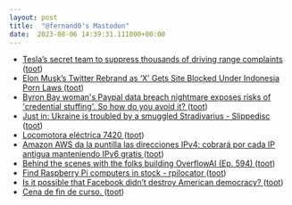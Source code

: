 ```yaml
---
layout: post
title:  "@fernand0's Mastodon"
date:  2023-08-06 14:39:31.111000+00:00
---
```

*  [Tesla’s secret team to suppress thousands of driving range complaints ](https://www.reuters.com/investigates/special-report/tesla-batteries-range) ([toot](https://mastodon.social/@fernand0/110843184487481694))
*  [Elon Musk’s Twitter Rebrand as ‘X’ Gets Site Blocked Under Indonesia Porn Laws ](https://www.thedailybeast.com/elon-musks-twitter-rebrand-as-x-gets-site-blocked-under-indonesia-porn-law) ([toot](https://mastodon.social/@fernand0/110842857367495170))
*  [Byron Bay woman's Paypal data breach nightmare exposes risks of 'credential stuffing'. So how do you avoid it? ](https://www.abc.net.au/news/2023-07-26/cyber-security-credential-stuffing-scam-warning-byron-bay-woman/10264475) ([toot](https://mastodon.social/@fernand0/110842663183269319))
*  [Just in: Ukraine is troubled by a smuggled Stradivarius - Slippedisc ](https://slippedisc.com/2023/07/just-in-ukraine-is-troubled-by-a-smuggled-stradivarius) ([toot](https://mastodon.social/@fernand0/110842453254730536))
*  [Locomotora eléctrica 7420 ](https://www.flickr.com/photos/fernand0/53095112310) ([toot](https://mastodon.social/@fernand0/110842195836497092))
*  [Amazon AWS da la puntilla las direcciones IPv4: cobrará por cada IP antigua manteniendo IPv6 gratis ](https://bandaancha.eu/articulos/amazon-aws-da-puntilla-final-direcciones-1061) ([toot](https://mastodon.social/@fernand0/110842122830508630))
*  [Behind the scenes with the folks building OverflowAI (Ep. 594) ](https://stackoverflow.blog/2023/07/28/behind-the-scenes-with-the-folks-building-overflowai-ep-594) ([toot](https://mastodon.social/@fernand0/110842050375824844))
*  [Find Raspberry Pi computers in stock - rpilocator ](https://rpilocator.com) ([toot](https://mastodon.social/@fernand0/110841688833236947))
*  [Is it possible that Facebook didn’t destroy American democracy? ](https://www.theatlantic.com/technology/archive/2023/07/meta-facebook-political-polarization-studies/674841) ([toot](https://mastodon.social/@fernand0/110841527720163108))
*  [Cena de fin de curso. ](https://avecesunafoto.wordpress.com/2023/08/05/cena-de-fin-de-curso) ([toot](https://mastodon.social/@fernand0/110838176470242722))
